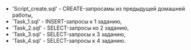 - 'Script_create.sql' -  CREATE-запросамы из предыдущей домашней работы,
- 'Task_1.sql' - INSERT-запросы к 1 заданию,
- 'Task_2.sql' - SELECT-запросы ко 2 заданию,
- 'Task_3.sql' - SELECT-запросы к 3 заданию,
- 'Task_4.sql' - SELECT-запросы к 4 заданию.